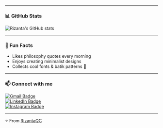 
---

### 📊 GitHub Stats
![Rizanta's GitHub stats](https://github-readme-stats.vercel.app/api?username=RizantaQC&show_icons=true&theme=radical)  

---

### 🎯 Fun Facts
- Likes philosophy quotes every morning  
- Enjoys creating minimalist designs  
- Collects cool fonts & batik patterns 🦋  

---

### 📫 Connect with me
[![Gmail Badge](https://img.shields.io/badge/-rizantaqc@gmail.com-c14438?style=flat&logo=Gmail&logoColor=white)](mailto:rizantaqc@gmail.com)  
[![LinkedIn Badge](https://img.shields.io/badge/-LinkedIn-blue?style=flat&logo=Linkedin&logoColor=white)](https://linkedin.com)  
[![Instagram Badge](https://img.shields.io/badge/-Instagram-E4405F?style=flat&logo=Instagram&logoColor=white)](https://instagram.com)  

---
⭐️ From [RizantaQC](https://github.com/RizantaQC)
